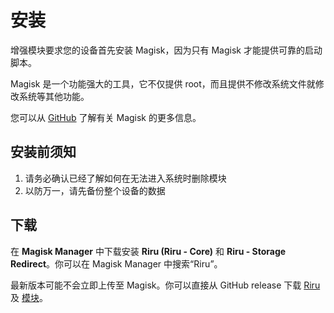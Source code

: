 # 安装

增强模块要求您的设备首先安装 Magisk，因为只有 Magisk 才能提供可靠的启动脚本。

Magisk 是一个功能强大的工具，它不仅提供 root，而且提供不修改系统文件就修改系统等其他功能。

您可以从 [GitHub](https://github.com/topjohnwu/Magisk) 了解有关 Magisk 的更多信息。

## 安装前须知

1. 请务必确认已经了解如何在无法进入系统时删除模块
2. 以防万一，请先备份整个设备的数据

## 下载

在 **Magisk Manager** 中下载安装 **Riru (Riru - Core)** 和 **Riru - Storage Redirect**。你可以在 Magisk Manager 中搜索“Riru”。

最新版本可能不会立即上传至 Magisk。你可以直接从 GitHub release 下载 [Riru](https://github.com/RikkaApps/Riru/releases) 及 [模块](https://github.com/RikkaApps/StorageRedirect-assets/releases/tag/assets)。